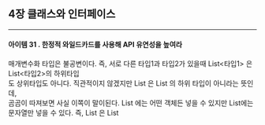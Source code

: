 ## 4장 클래스와 인터페이스

------------------

#### 아이템 31 . 한정적 와일드카드를 사용해 API 유연성을 높여라

매개변수화 타입은 불공변이다. 즉, 서로 다른 타입1과 타입2가 있을때 List<타입1> 은 List<타입2>의 하위타입<br/>
도 상위타입도 아니다. 직관적이지 않겠지만 List<String> 은 List<Object> 의 하위 타입이 아니라는 뜻인데,<br/>
곰곰이 따져보면 사실 이쪽이 말이된다. List<Object> 에는 어떤 객체든 넣을 수 있지만 List<String>에는<br/>
문자열만 넣을 수 있다. 즉, List<String> 은 List<Object>가 하는 일을 제대로 수행하지 못하니 하위타입이<br/>
될 수 없다. 리스코프 치환원칙에 어긋난다.

하지만 때론 불공변 방식보다 유연한 무언가가 필요하다. Stack 클래스를 떠올려보자.
```java
public class Stack<E> {
    public Stack();
    public void push(E e);
    public E pop();
    public boolean isEmpty();
}
```
여기에 일련의 원소를 스택에 넣는 메서드를 추가해야한다고 해보자
```java
public void pushAll(Iterable<E> src) {
    for (E e : src) {
        push(e);    
    }
}
```
이 메서드는 깨끗이 컴파일되지만 완벽하진 않다. Iterable src 의 원소 타입이 스택의 원소 타입과 일치하면<br/>
잘 작동한다. 하지만 Stack<Number> 로 선언한 후 Iterable<Integer>인 ints 로 pushAll(ints) 을 <br/>
호출하면 논리적으론 잘 작동 해야할것 같다. 하지만 실제로는 매개변수화 타입이 불공변이기에 incompatible <br/>
type 오류 메시지가 뜬다.

다행히 해결책은 있다. 자바는 이런 상황을 대처할 수 있는 한정적 와일드카드타입이라는 특별한 매개변수화 타입<br/>
을 지원한다. pushAll 의 입력 매개변수 타입은 'E 의 Iterable' 이 아니라 'E 의 하위 타입의 Iterable'<br/>
이어야 하며, 와일드 카드 타입 Iterable<? extends E> 가 정확히 이런뜻이다.

pushAll 과 짝을 이루는 popAll 메서드는 Stack 안의 모든 원소를 주어진 컬렉션으로 옮겨 담는다.
```java
public void popAll(Collection<E> dst) {
    while(!isEmpty()) {
        dst.add(pop());    
    }    
}
```
이번에도 주어진 컬렉션의 원소 타입이 스택의 원소 타입과 일치한다면 문제 없지만 addAll 과 같은문제가 있다.<br/>
이번에도 와일드카드 타입으로 해결 할 수 있다. 이번에는 popAll 의 입력 매개변수의 타입이 'E 의 Collection'<br/>
이 아니라 'E 의 상위 타입의 Collection' 이어야 한다. 모든 타입은 자기 자신의 상위 타입이다.
```java
public void pushAll(Iterable<? extends E> src) {
    for (E e : src) {
        push(e);
    }
}
public void popAll(Collection<? super E> dst) {
    while(!isEmpty()) {
        dst.add(pop());
    }
}
```
메시지는 분명하다. 유연성을 극대화하려면 원소의 생산자나 소비자용 입력 매개변수에 와일드카드 타입을 사용하라<br/>
한편, 입력 매개변수가 생산자와 소비자 역할을 동시에 한다면 와일드카드 타입을 써도 좋을 게 없다. 타입을 정확히<br/>
지정해야 하는 상황으로, 아때는 와일드카드 타입을 쓰지 말아야 한다.
> 다음 공식을 외워두면 어떤 와일드카드 타입을 써야하는지 기억하는데 도움이 된다.<br/>
> PECS : producer-extends, consumer-super<br/>

즉, 매개변수화 타입 T 가 생산자라면 <? extends T>를 사용하고, 소비자라면 <? super T>를 사용하라.<br/>
Stack 예에서 pushAll 의 src 매개변수는 Stack 이 사용할 E 인스턴스를 생산하므로 적절한 타입은<br/>
Iterable<? extends E> 이다. 한편, popAll 의 dst 매개변수는 Stack 으로부터 E 인스턴스를 소비하므로<br/>
dst 의 적절한 타입은 Collection<? super E> 이다. PECS 공식은 와일드카드 타입을 사용하는 기본원칙이다.<br/>
나프탈린과 와들러는 이를 GetPut 원칙으로 부른다.

이 공식을 기억해두고 이번 장의 앞 아이템에서 소개한 메서드와 생선자선언을 다시 살펴보자.
```java
public Chooser(Collection<T> choices)
```
이 생성자로 넘겨지는 choices 컬렉션은 T 타입의 값을 생산하기만 하니(그리고 나중을 위해 저장해둔다),<br/>
T 를 확장하는 와일드 타입을 사용해 선언해야 한다. 그렇게 수정하면 실질적인 차이가 생긴다. Chooser<Number><br/>
의 생성자에 List<Integer> 를 넘기고 싶다고 해보자. 수정 전 생성자로는 컴파일조차 되지 않겠지만,<br/>
한정적 와일드카드 타입으로 선언한 수정 후 생성자에서는 문제가 사라진다.

이번엔 union 메서드 차례다.